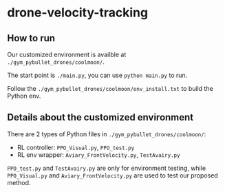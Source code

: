 # drone-velocity-tracking

## How to run

Our customized environment is availble at `./gym_pybullet_drones/coolmoon/`.

The start point is `./main.py`, you can use `python main.py` to run.

Follow the `./gym_pybullet_drones/coolmoon/env_install.txt` to build the Python env.

## Details about the customized environment

There are 2 types of Python files in `./gym_pybullet_drones/coolmoon/`:
- RL controller: `PPO_Visual.py`, `PPO_test.py`
- RL env wrapper: `Aviary_FrontVelocity.py`, `TestAvairy.py`

`PPO_test.py` and `TestAvairy.py` are only for environment testing,
while `PPO_Visual.py` and `Aviary_FrontVelocity.py` are used to test our proposed method.
